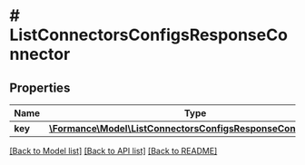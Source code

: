 # # ListConnectorsConfigsResponseConnector

## Properties

Name | Type | Description | Notes
------------ | ------------- | ------------- | -------------
**key** | [**\Formance\Model\ListConnectorsConfigsResponseConnectorKey**](ListConnectorsConfigsResponseConnectorKey.md) |  | [optional]

[[Back to Model list]](../../README.md#models) [[Back to API list]](../../README.md#endpoints) [[Back to README]](../../README.md)
